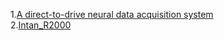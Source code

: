 1.[A direct-to-drive neural data acquisition system](https://www.ncbi.nlm.nih.gov/pmc/articles/PMC4555017/) <br>
2.[Intan_R2000](http://intantech.com/downloads.html?tabSelect=Software&yPos=0)
